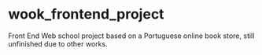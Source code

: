 # wook_frontend_project
Front End Web school project based on a Portuguese online book store, still unfinished due to other works.
